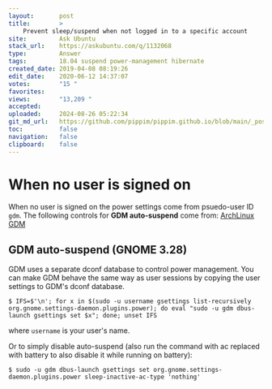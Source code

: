 ```yaml
---
layout:       post
title:        >
    Prevent sleep/suspend when not logged in to a specific account
site:         Ask Ubuntu
stack_url:    https://askubuntu.com/q/1132068
type:         Answer
tags:         18.04 suspend power-management hibernate
created_date: 2019-04-08 08:19:26
edit_date:    2020-06-12 14:37:07
votes:        "15 "
favorites:    
views:        "13,209 "
accepted:     
uploaded:     2024-08-26 05:22:34
git_md_url:   https://github.com/pippim/pippim.github.io/blob/main/_posts/2019/2019-04-08-Prevent-sleep_suspend-when-not-logged-in-to-a-specific-account.md
toc:          false
navigation:   false
clipboard:    false
---
```


# When no user is signed on

When no user is signed on the power settings come from psuedo-user ID `gdm`. The following controls for **GDM auto-suspend** come from: [ArchLinux GDM][1]

## GDM auto-suspend (GNOME 3.28)

GDM uses a separate dconf database to control power management. You can make GDM behave the same way as user sessions by copying the user settings to GDM's dconf database.

``` 
$ IFS=$'\n'; for x in $(sudo -u username gsettings list-recursively org.gnome.settings-daemon.plugins.power); do eval "sudo -u gdm dbus-launch gsettings set $x"; done; unset IFS
```

where `username` is your user's name.

Or to simply disable auto-suspend (also run the command with ac replaced with battery to also disable it while running on battery):

``` 
$ sudo -u gdm dbus-launch gsettings set org.gnome.settings-daemon.plugins.power sleep-inactive-ac-type 'nothing'
```

  [1]: https://wiki.archlinux.org/index.php/GDM#Setup_default_monitor_settings
